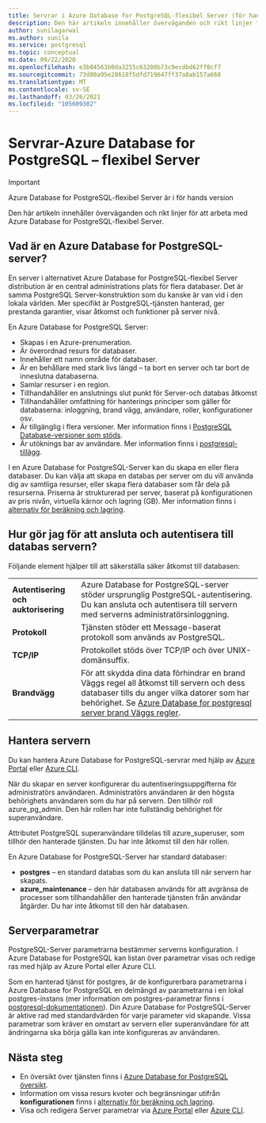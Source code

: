 ```yaml
---
title: Servrar i Azure Database for PostgreSQL-flexibel Server (för hands version)
description: Den här artikeln innehåller överväganden och rikt linjer för att konfigurera och hantera Azure Database for PostgreSQL-flexibel Server.
author: sunilagarwal
ms.author: sunila
ms.service: postgresql
ms.topic: conceptual
ms.date: 09/22/2020
ms.openlocfilehash: e3b04563b0da3255c63208b73c9ecdbd62ff0cf7
ms.sourcegitcommit: 73d80a95e28618f5dfd719647ff37a8ab157a668
ms.translationtype: MT
ms.contentlocale: sv-SE
ms.lasthandoff: 03/26/2021
ms.locfileid: "105609302"
---
```

# <a name="servers---azure-database-for-postgresql---flexible-server"></a>Servrar-Azure Database for PostgreSQL – flexibel Server

> [!IMPORTANT]
> Azure Database for PostgreSQL-flexibel Server är i för hands version

Den här artikeln innehåller överväganden och rikt linjer för att arbeta med Azure Database for PostgreSQL-flexibel Server.

## <a name="what-is-an-azure-database-for-postgresql-server"></a>Vad är en Azure Database for PostgreSQL-server?

En server i alternativet Azure Database for PostgreSQL-flexibel Server distribution är en central administrations plats för flera databaser. Det är samma PostgreSQL Server-konstruktion som du kanske är van vid i den lokala världen. Mer specifikt är PostgreSQL-tjänsten hanterad, ger prestanda garantier, visar åtkomst och funktioner på server nivå.

En Azure Database for PostgreSQL Server:

- Skapas i en Azure-prenumeration.
- Är överordnad resurs för databaser.
- Innehåller ett namn område för databaser.
- Är en behållare med stark livs längd – ta bort en server och tar bort de inneslutna databaserna.
- Samlar resurser i en region.
- Tillhandahåller en anslutnings slut punkt för Server-och databas åtkomst
- Tillhandahåller omfattning för hanterings principer som gäller för databaserna: inloggning, brand vägg, användare, roller, konfigurationer osv.
- Är tillgänglig i flera versioner. Mer information finns i [PostgreSQL Database-versioner som stöds](concepts-supported-versions.md).
- Är utöknings bar av användare. Mer information finns i [postgresql-tillägg](concepts-extensions.md).

I en Azure Database for PostgreSQL-Server kan du skapa en eller flera databaser. Du kan välja att skapa en databas per server om du vill använda dig av samtliga resurser, eller skapa flera databaser som får dela på resurserna. Priserna är strukturerad per server, baserat på konfigurationen av pris nivån, virtuella kärnor och lagring (GB). Mer information finns i [alternativ för beräkning och lagring](concepts-compute-storage.md).

## <a name="how-do-i-connect-and-authenticate-to-the-database-server"></a>Hur gör jag för att ansluta och autentisera till databas servern?

Följande element hjälper till att säkerställa säker åtkomst till databasen:

|||
|:--|:--|
| **Autentisering och auktorisering** | Azure Database for PostgreSQL-server stöder ursprunglig PostgreSQL-autentisering. Du kan ansluta och autentisera till servern med serverns administratörsinloggning. |
| **Protokoll** | Tjänsten stöder ett Message-baserat protokoll som används av PostgreSQL. |
| **TCP/IP** | Protokollet stöds över TCP/IP och över UNIX-domänsuffix. |
| **Brandvägg** | För att skydda dina data förhindrar en brand Väggs regel all åtkomst till servern och dess databaser tills du anger vilka datorer som har behörighet. Se [Azure Database for postgresql server brand Väggs regler](how-to-manage-firewall-portal.md). |

## <a name="managing-your-server"></a>Hantera servern

Du kan hantera Azure Database for PostgreSQL-servrar med hjälp av [Azure Portal](https://portal.azure.com) eller [Azure CLI](/cli/azure/postgres).

När du skapar en server konfigurerar du autentiseringsuppgifterna för administratörs användaren. Administratörs användaren är den högsta behörighets användaren som du har på servern. Den tillhör roll azure_pg_admin. Den här rollen har inte fullständig behörighet för superanvändare. 

Attributet PostgreSQL superanvändare tilldelas till azure_superuser, som tillhör den hanterade tjänsten. Du har inte åtkomst till den här rollen.

En Azure Database for PostgreSQL-Server har standard databaser: 

- **postgres** – en standard databas som du kan ansluta till när servern har skapats.
- **azure_maintenance** – den här databasen används för att avgränsa de processer som tillhandahåller den hanterade tjänsten från användar åtgärder. Du har inte åtkomst till den här databasen.

## <a name="server-parameters"></a>Serverparametrar

PostgreSQL-Server parametrarna bestämmer serverns konfiguration. I Azure Database for PostgreSQL kan listan över parametrar visas och redige ras med hjälp av Azure Portal eller Azure CLI.

Som en hanterad tjänst för postgres, är de konfigurerbara parametrarna i Azure Database for PostgreSQL en delmängd av parametrarna i en lokal postgres-instans (mer information om postgres-parametrar finns i [postgresql-dokumentationen](https://www.postgresql.org/docs/12/static/runtime-config.html)). Din Azure Database for PostgreSQL-Server är aktive rad med standardvärden för varje parameter vid skapande. Vissa parametrar som kräver en omstart av servern eller superanvändare för att ändringarna ska börja gälla kan inte konfigureras av användaren.

## <a name="next-steps"></a>Nästa steg

- En översikt över tjänsten finns i [Azure Database for PostgreSQL översikt](overview.md).
- Information om vissa resurs kvoter och begränsningar utifrån **konfigurationen** finns i [alternativ för beräkning och lagring](concepts-compute-storage.md).
- Visa och redigera Server parametrar via [Azure Portal](howto-configure-server-parameters-using-portal.md) eller [Azure CLI](howto-configure-server-parameters-using-cli.md).
